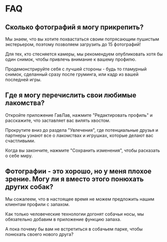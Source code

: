 # FAQ

## Сколько фотографий я могу прикрепить?

Мы знаем, что вы хотите похвастаться своим потрясающим пушистым экстерьером, поэтому позволяем загрузить до 15 фотографий!

Для тех, кто стесняется камеры, мы рекомендуем опубликовать хотя бы один снимок, чтобы привлечь внимание к вашему профилю.

Продемонстрируйте себя с лучшей стороны - будь то гламурный снимок, сделанный сразу после груминга, или кадр из вашей последней игры.

## Где я могу перечислить свои любимые лакомства?

Откройте приложение ГавЛав, нажмите "Редактировать профиль" и расскажите, что заставляет вас вилять хвостом.

Прокрутите вниз до раздела "Увлечения", где потенциальные друзья и партнеры узнают все о лакомствах и игрушках, которые делают вас счастливыми.

Когда вы закончите, нажмите "Сохранить изменения", чтобы расказать о себе миру.

## Фотографии - это хорошо, но у меня плохое зрение. Могу ли я вместо этого понюхать других собак?

Мы сожалеем, что в настоящее время не можем предложить нашим клиентам профили с запахом.

Как только человеческие технологии догонят собачьи носы, мы обязательно добавим в приложение функцию запаха.

А пока почему бы вам не встретиться в собачьем парке, чтобы понюхать своего нового друга?
